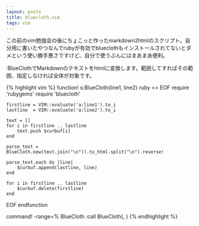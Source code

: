 ```yaml
---
layout: posts
title: bluecloth.vim
tags: vim
---
```


この前のvim勉強会の後にちょこっと作ったmarkdown2htmlのスクリプト。自分用に書いたやつなんでrubyが有効でblueclothもインストールされてないとダメという使い勝手悪さですけど、自分で使うぶんにはまあまあ便利。

:BlueClothでMarkdownのテキストをhtmlに変換します。範囲してすればその範囲、指定しなければ全体が対象です。

{% highlight vim %}
function! s:BlueCloth(line1, line2)
ruby << EOF 
    require 'rubygems'
    require 'bluecloth'
 
    firstline = VIM::evaluate('a:line1').to_i
    lastline  = VIM::evaluate('a:line2').to_i
 
    text = []
    for i in firstline .. lastline
        text.push $curbuf[i]
    end 
 
    parse_text = BlueCloth.new(text.join("\n")).to_html.split("\n").reverse!
 
    parse_text.each do |line|
        $curbuf.append(lastline, line)
    end 
 
    for i in firstline .. lastline
        $curbuf.delete(firstline)
    end 
EOF
endfunction
 
command! -range=% BlueCloth :call <SID>BlueCloth(<line1>, <line2>)
{% endhighlight %}
